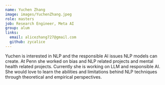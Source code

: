 ```yaml
---
name: Yuchen Zhang
image: images/YuchenZhang.jpeg
role: masters
job: Research Engineer, Meta AI
group: alum
links:
  email: alicezhang727@gmail.com
  github: zycalice
---
```


Yuchen is interested in NLP and the responsible AI issues NLP models can create. At Penn she worked on bias and NLP related projects and mental health related projects. Currently she is working on LLM and responsible AI. She would love to learn the abilities and limitations behind NLP techniques through theoretical and empirical perspectives.
